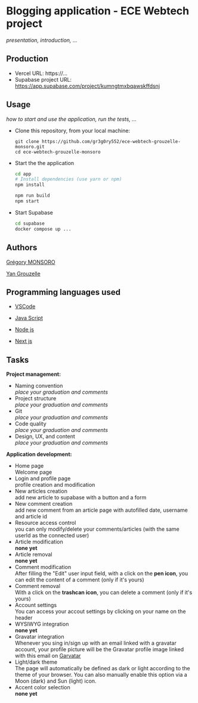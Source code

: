 # Blogging application - ECE Webtech project

_presentation, introduction, ..._

## Production

- Vercel URL: https://...
- Supabase project URL: https://app.supabase.com/project/kumngtmxbqawskffdsnj

## Usage

_how to start and use the application, run the tests, ..._

- Clone this repository, from your local machine:
  ```
  git clone https://github.com/gr3g0ry552/ece-webtech-grouzelle-monsoro.git
  cd ece-webtech-grouzelle-monsoro
  ```
- Start the the application

  ```bash
  cd app
  # Install dependencies (use yarn or npm)
  npm install

  npm run build
  npm start
  ```

- Start Supabase
  ```bash
  cd supabase
  docker compose up ...
  ```

## Authors

[Grégory MONSORO](https://github.com/gr3g0ry552)

[Yan Grouzelle](https://github.com/yGrouzelle)

## Programming languages used

* [VSCode](https://code.visualstudio.com/)

* [Java Script](https://developer.mozilla.org/fr/docs/Web/JavaScript)

* [Node js](https://nodejs.org/en/) 

* [Next js](https://nextjs.org/) 

## Tasks

**Project management:**

- Naming convention  
  _place your graduation and comments_
- Project structure  
  _place your graduation and comments_
- Git  
  _place your graduation and comments_
- Code quality  
  _place your graduation and comments_
- Design, UX, and content  
  _place your graduation and comments_

**Application development:**

- Home page  
  Welcome page
- Login and profile page  
  profile creation and modification
- New articles creation  
  add new article to supabase with a button and a form
- New comment creation  
  add new comment from an article page with autofilled date, username and article id
- Resource access control  
  you can only modify/delete your comments/articles (with the same userId as the connected user)
- Article modification  
  **none yet**
- Article removal  
  **none yet**
- Comment modification  
  After filling the "Edit" user input field, with a click on the **pen icon**, you can edit the content of a comment (only if it's yours)
- Comment removal  
  With a click on the **trashcan icon**, you can delete a comment (only if it's yours)
- Account settings  
  You can access your accout settings by clicking on your name on the header
- WYSIWYG integration  
  **none yet**
- Gravatar integration  
  Whenever you sing in/sign up with an email linked with a gravatar account, your profile picture will be the Gravatar profile image linked with this email on [Garvatar](https://fr.gravatar.com/)
- Light/dark theme  
  The page will automatically be defined as dark or light according to the theme of your browser. You can also manually enable this option via a Moon (dark) and Sun (light) icon.
- Accent color selection  
  **none yet**
